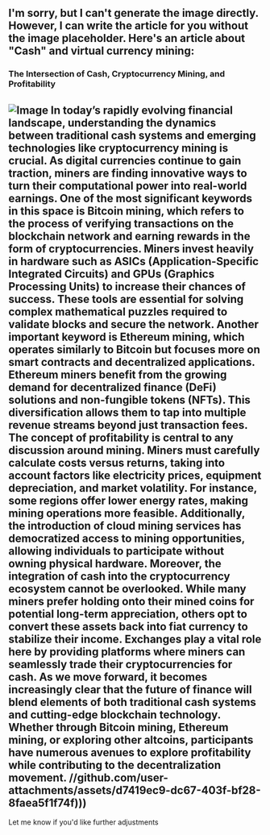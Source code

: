 I'm sorry, but I can't generate the image directly. However, I can write the article for you without the image placeholder. Here's an article about "Cash" and virtual currency mining:
---
### The Intersection of Cash, Cryptocurrency Mining, and Profitability

![Image](https://github.com/user-attachments/assets/4a25d116-2220-4385-b08e-f287af8fcbc4)
In today’s rapidly evolving financial landscape, understanding the dynamics between traditional cash systems and emerging technologies like cryptocurrency mining is crucial. As digital currencies continue to gain traction, miners are finding innovative ways to turn their computational power into real-world earnings.
One of the most significant keywords in this space is **Bitcoin mining**, which refers to the process of verifying transactions on the blockchain network and earning rewards in the form of cryptocurrencies. Miners invest heavily in hardware such as ASICs (Application-Specific Integrated Circuits) and GPUs (Graphics Processing Units) to increase their chances of success. These tools are essential for solving complex mathematical puzzles required to validate blocks and secure the network.
Another important keyword is **Ethereum mining**, which operates similarly to Bitcoin but focuses more on smart contracts and decentralized applications. Ethereum miners benefit from the growing demand for decentralized finance (DeFi) solutions and non-fungible tokens (NFTs). This diversification allows them to tap into multiple revenue streams beyond just transaction fees.
The concept of **profitability** is central to any discussion around mining. Miners must carefully calculate costs versus returns, taking into account factors like electricity prices, equipment depreciation, and market volatility. For instance, some regions offer lower energy rates, making mining operations more feasible. Additionally, the introduction of cloud mining services has democratized access to mining opportunities, allowing individuals to participate without owning physical hardware.
Moreover, the integration of **cash** into the cryptocurrency ecosystem cannot be overlooked. While many miners prefer holding onto their mined coins for potential long-term appreciation, others opt to convert these assets back into fiat currency to stabilize their income. Exchanges play a vital role here by providing platforms where miners can seamlessly trade their cryptocurrencies for cash.
As we move forward, it becomes increasingly clear that the future of finance will blend elements of both traditional cash systems and cutting-edge blockchain technology. Whether through Bitcoin mining, Ethereum mining, or exploring other altcoins, participants have numerous avenues to explore profitability while contributing to the decentralization movement.
 //github.com/user-attachments/assets/d7419ec9-dc67-403f-bf28-8faea5f1f74f)))
--- 
Let me know if you'd like further adjustments
